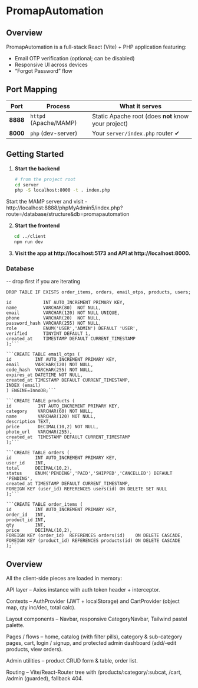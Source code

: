 # PromapAutomation

## Overview
PromapAutomation is a full-stack React (Vite) + PHP application featuring:
- Email OTP verification (optional; can be disabled)
- Responsive UI across devices
- “Forgot Password” flow

## Port Mapping
| Port   | Process               | What it serves                                      |
| ------ | --------------------- | --------------------------------------------------- |
| **8888** | `httpd` (Apache/MAMP) | Static Apache root (does **not** know your project) |
| **8000** | `php` (dev-server)    | Your `server/index.php` router ✔                    |

## Getting Started

1. **Start the backend**
   ```bash
   # from the project root
   cd server
   php -S localhost:8000 -t . index.php
   
Start the MAMP server and visit - http://localhost:8888/phpMyAdmin5/index.php?route=/database/structure&db=promapautomation

2. **Start the frontend**
```bash
   cd ../client
   npm run dev
   ```
   
3. **Visit the app at http://localhost:5173 and API at http://localhost:8000.**

### Database 

-- drop first if you are iterating

```DROP TABLE IF EXISTS order_items, orders, email_otps, products, users;```

```CREATE TABLE users (
id            INT AUTO_INCREMENT PRIMARY KEY,
name          VARCHAR(80)  NOT NULL,
email         VARCHAR(120) NOT NULL UNIQUE,
phone         VARCHAR(20)  NOT NULL,
password_hash VARCHAR(255) NOT NULL,
role          ENUM('USER','ADMIN') DEFAULT 'USER',
verified      TINYINT DEFAULT 1,
created_at    TIMESTAMP DEFAULT CURRENT_TIMESTAMP
);```

```CREATE TABLE email_otps (
id         INT AUTO_INCREMENT PRIMARY KEY,
email      VARCHAR(120) NOT NULL,
code_hash  VARCHAR(255) NOT NULL,
expires_at DATETIME NOT NULL,
created_at TIMESTAMP DEFAULT CURRENT_TIMESTAMP,
INDEX (email)
) ENGINE=InnoDB;```

```CREATE TABLE products (
id          INT AUTO_INCREMENT PRIMARY KEY,
category    VARCHAR(60) NOT NULL,
name        VARCHAR(120) NOT NULL,
description TEXT,
price       DECIMAL(10,2) NOT NULL,
photo_url   VARCHAR(255),
created_at  TIMESTAMP DEFAULT CURRENT_TIMESTAMP
);```

```CREATE TABLE orders (
id         INT AUTO_INCREMENT PRIMARY KEY,
user_id    INT,
total      DECIMAL(10,2),
status     ENUM('PENDING','PAID','SHIPPED','CANCELLED') DEFAULT 'PENDING',
created_at TIMESTAMP DEFAULT CURRENT_TIMESTAMP,
FOREIGN KEY (user_id) REFERENCES users(id) ON DELETE SET NULL
);```

```CREATE TABLE order_items (
id         INT AUTO_INCREMENT PRIMARY KEY,
order_id   INT,
product_id INT,
qty        INT,
price      DECIMAL(10,2),
FOREIGN KEY (order_id)  REFERENCES orders(id)    ON DELETE CASCADE,
FOREIGN KEY (product_id) REFERENCES products(id) ON DELETE CASCADE
);```
```

## Overview

All the client-side pieces are loaded in memory:

API layer – Axios instance with auth token header + interceptor.

Contexts – AuthProvider (JWT + localStorage) and CartProvider (object map, qty inc/dec, total calc).

Layout components – Navbar, responsive CategoryNavbar, Tailwind pastel palette.

Pages / flows – home, catalog (with filter pills), category & sub-category pages, cart, login / signup, and protected admin dashboard (add/-edit products, view orders).

Admin utilities – product CRUD form & table, order list.

Routing – Vite/React-Router tree with /products/:category/:subcat, /cart, /admin (guarded), fallback 404.